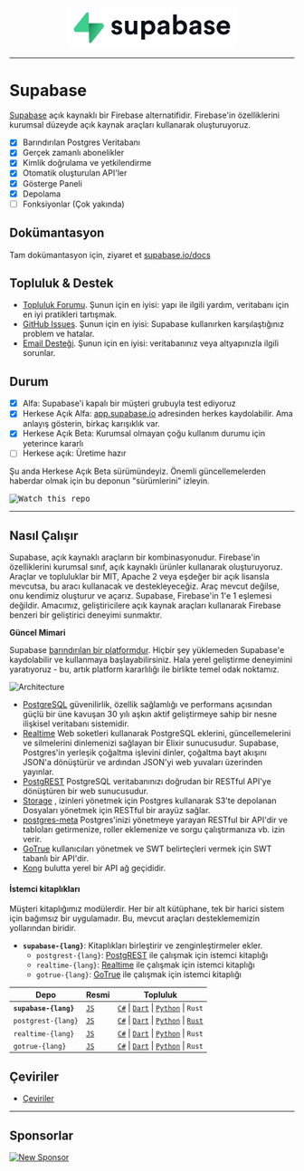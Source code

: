 <p align="center">
  <img width="300" src="https://raw.githubusercontent.com/supabase/supabase/master/web/static/supabase-light-rounded-corner-background.svg"/>
</p>

---

# Supabase

[Supabase](https://supabase.io) açık kaynaklı bir Firebase alternatifidir. Firebase'in özelliklerini kurumsal düzeyde açık kaynak araçları kullanarak oluşturuyoruz.

- [x] Barındırılan Postgres Veritabanı
- [x] Gerçek zamanlı abonelikler
- [x] Kimlik doğrulama ve yetkilendirme
- [x] Otomatik oluşturulan API'ler
- [x] Gösterge Paneli
- [x] Depolama
- [ ] Fonksiyonlar (Çok yakında)

## Dokümantasyon

Tam dokümantasyon için, ziyaret et [supabase.io/docs](https://supabase.io/docs)

## Topluluk & Destek

- [Topluluk Forumu](https://github.com/supabase/supabase/discussions). Şunun için en iyisi: yapı ile ilgili yardım, veritabanı için en iyi pratikleri tartışmak.
- [GitHub Issues](https://github.com/supabase/supabase/issues). Şunun için en iyisi: Supabase kullanırken karşılaştığınız problem ve hatalar.
- [Email Desteği](https://supabase.io/docs/support#business-support). Şunun için en iyisi:
veritabanınız veya altyapınızla ilgili sorunlar.

## Durum

- [x] Alfa: Supabase'i kapalı bir müşteri grubuyla test ediyoruz
- [x] Herkese Açık Alfa: [app.supabase.io](https://app.supabase.io) adresinden herkes kaydolabilir. Ama anlayış gösterin, birkaç karışıklık var.
- [x] Herkese Açık Beta: Kurumsal olmayan çoğu kullanım durumu için yeterince kararlı
- [ ] Herkese açık: Üretime hazır

Şu anda Herkese Açık Beta sürümündeyiz. Önemli güncellemelerden haberdar olmak için bu deponun "sürümlerini" izleyin.

<kbd><img src="https://gitcdn.link/repo/supabase/supabase/master/web/static/watch-repo.gif" alt="Watch this repo"/></kbd>

---

## Nasıl Çalışır

Supabase, açık kaynaklı araçların bir kombinasyonudur. Firebase'in özelliklerini kurumsal sınıf, açık kaynaklı ürünler kullanarak oluşturuyoruz. Araçlar ve topluluklar bir MIT, Apache 2 veya eşdeğer bir açık lisansla mevcutsa, bu aracı kullanacak ve destekleyeceğiz. Araç mevcut değilse, onu kendimiz oluşturur ve açarız. Supabase, Firebase'in 1'e 1 eşlemesi değildir. Amacımız, geliştiricilere açık kaynak araçları kullanarak Firebase benzeri bir geliştirici deneyimi sunmaktır.

**Güncel Mimari**

Supabase [barındırılan bir platformdur](https://app.supabase.io). Hiçbir şey yüklemeden Supabase'e kaydolabilir ve kullanmaya başlayabilirsiniz. Hala yerel geliştirme deneyimini yaratıyoruz - bu, artık platform kararlılığı ile birlikte temel odak noktamız.

![Architecture](https://supabase.io/assets/images/supabase-architecture-9050a7317e9ec7efb7807f5194122e48.png)

- [PostgreSQL](https://www.postgresql.org/)  güvenilirlik, özellik sağlamlığı ve performans açısından güçlü bir üne kavuşan 30 yılı aşkın aktif geliştirmeye sahip bir nesne ilişkisel veritabanı sistemidir.
- [Realtime](https://github.com/supabase/realtime) Web soketleri kullanarak PostgreSQL eklerini, güncellemelerini ve silmelerini dinlemenizi sağlayan bir Elixir sunucusudur. Supabase, Postgres'in yerleşik çoğaltma işlevini dinler, çoğaltma bayt akışını JSON'a dönüştürür ve ardından JSON'yi web yuvaları üzerinden yayınlar.
- [PostgREST](http://postgrest.org/)  PostgreSQL veritabanınızı doğrudan bir RESTful API'ye dönüştüren bir web sunucusudur.
- [Storage](https://github.com/supabase/storage-api) , izinleri yönetmek için Postgres kullanarak S3'te depolanan Dosyaları yönetmek için RESTful bir arayüz sağlar.
- [postgres-meta](https://github.com/supabase/postgres-meta) Postgres'inizi yönetmeye yarayan RESTful bir API'dir ve tabloları getirmenize, roller eklemenize ve sorgu çalıştırmanıza vb. izin verir.
- [GoTrue](https://github.com/netlify/gotrue)  kullanıcıları yönetmek ve SWT belirteçleri vermek için SWT tabanlı bir API'dir.
- [Kong](https://github.com/Kong/kong)  bulutta yerel bir API ağ geçididir.

#### İstemci kitaplıkları

Müşteri kitaplığımız modülerdir. Her bir alt kütüphane, tek bir harici sistem için bağımsız bir uygulamadır. Bu, mevcut araçları desteklememizin yollarından biridir.

- **`supabase-{lang}`**: Kitaplıkları birleştirir ve zenginleştirmeler ekler.
  - `postgrest-{lang}`: [PostgREST](https://github.com/postgrest/postgrest) ile çalışmak için istemci kitaplığı
  - `realtime-{lang}`: [Realtime](https://github.com/supabase/realtime) ile çalışmak için istemci kitaplığı
  - `gotrue-{lang}`: [GoTrue](https://github.com/netlify/gotrue) ile çalışmak için istemci kitaplığı

| Depo                  | Resmi                                         | Topluluk                                                                                                                                                                                                                  |
| --------------------- | ------------------------------------------------ | -------------------------------------------------------------------------------------------------------------------------------------------------------------------------------------------------------------------------- |
| **`supabase-{lang}`** | [`JS`](https://github.com/supabase/supabase-js)  | [`C#`](https://github.com/supabase/supabase-csharp) \| [`Dart`](https://github.com/supabase/supabase-dart) \| [`Python`](https://github.com/supabase/supabase-py) \| `Rust`                                                |
| `postgrest-{lang}`    | [`JS`](https://github.com/supabase/postgrest-js) | [`C#`](https://github.com/supabase/postgrest-csharp) \| [`Dart`](https://github.com/supabase/postgrest-dart) \| [`Python`](https://github.com/supabase/postgrest-py) \| [`Rust`](https://github.com/supabase/postgrest-rs) |
| `realtime-{lang}`     | [`JS`](https://github.com/supabase/realtime-js)  | [`C#`](https://github.com/supabase/realtime-csharp) \| [`Dart`](https://github.com/supabase/realtime-dart) \| [`Python`](https://github.com/supabase/realtime-py) \| `Rust`                                                |
| `gotrue-{lang}`       | [`JS`](https://github.com/supabase/gotrue-js)    | [`C#`](https://github.com/supabase/gotrue-csharp) \| [`Dart`](https://github.com/supabase/gotrue-dart) \| [`Python`](https://github.com/supabase/gotrue-py) \| `Rust`                                                      |

<!--- Remove this list if you're traslating to another language, it's hard to keep updated across multiple files-->
<!--- Keep only the link to the list of translation files-->
## Çeviriler

- [Çeviriler](/i18n/languages.md) <!--- Keep only the this-->

---

## Sponsorlar

[![New Sponsor](https://user-images.githubusercontent.com/10214025/90518111-e74bbb00-e198-11ea-8f88-c9e3c1aa4b5b.png)](https://github.com/sponsors/supabase)
